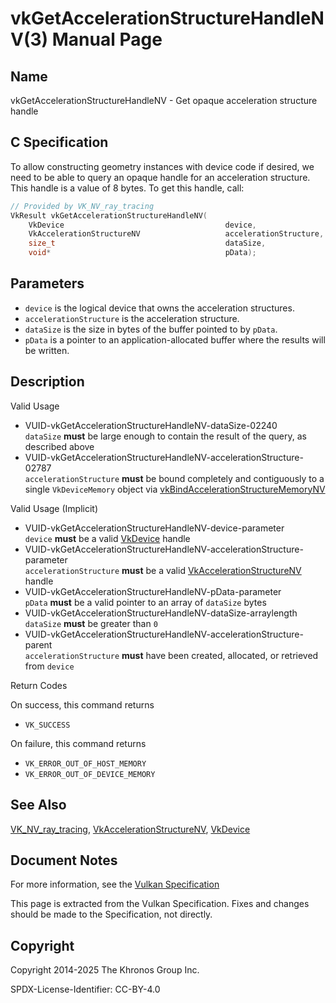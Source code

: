 # vkGetAccelerationStructureHandleNV(3) Manual Page

## Name

vkGetAccelerationStructureHandleNV - Get opaque acceleration structure handle



## [](#_c_specification)C Specification

To allow constructing geometry instances with device code if desired, we need to be able to query an opaque handle for an acceleration structure. This handle is a value of 8 bytes. To get this handle, call:

```c++
// Provided by VK_NV_ray_tracing
VkResult vkGetAccelerationStructureHandleNV(
    VkDevice                                    device,
    VkAccelerationStructureNV                   accelerationStructure,
    size_t                                      dataSize,
    void*                                       pData);
```

## [](#_parameters)Parameters

- `device` is the logical device that owns the acceleration structures.
- `accelerationStructure` is the acceleration structure.
- `dataSize` is the size in bytes of the buffer pointed to by `pData`.
- `pData` is a pointer to an application-allocated buffer where the results will be written.

## [](#_description)Description

Valid Usage

- [](#VUID-vkGetAccelerationStructureHandleNV-dataSize-02240)VUID-vkGetAccelerationStructureHandleNV-dataSize-02240  
  `dataSize` **must** be large enough to contain the result of the query, as described above
- [](#VUID-vkGetAccelerationStructureHandleNV-accelerationStructure-02787)VUID-vkGetAccelerationStructureHandleNV-accelerationStructure-02787  
  `accelerationStructure` **must** be bound completely and contiguously to a single `VkDeviceMemory` object via [vkBindAccelerationStructureMemoryNV](https://registry.khronos.org/vulkan/specs/latest/man/html/vkBindAccelerationStructureMemoryNV.html)

Valid Usage (Implicit)

- [](#VUID-vkGetAccelerationStructureHandleNV-device-parameter)VUID-vkGetAccelerationStructureHandleNV-device-parameter  
  `device` **must** be a valid [VkDevice](https://registry.khronos.org/vulkan/specs/latest/man/html/VkDevice.html) handle
- [](#VUID-vkGetAccelerationStructureHandleNV-accelerationStructure-parameter)VUID-vkGetAccelerationStructureHandleNV-accelerationStructure-parameter  
  `accelerationStructure` **must** be a valid [VkAccelerationStructureNV](https://registry.khronos.org/vulkan/specs/latest/man/html/VkAccelerationStructureNV.html) handle
- [](#VUID-vkGetAccelerationStructureHandleNV-pData-parameter)VUID-vkGetAccelerationStructureHandleNV-pData-parameter  
  `pData` **must** be a valid pointer to an array of `dataSize` bytes
- [](#VUID-vkGetAccelerationStructureHandleNV-dataSize-arraylength)VUID-vkGetAccelerationStructureHandleNV-dataSize-arraylength  
  `dataSize` **must** be greater than `0`
- [](#VUID-vkGetAccelerationStructureHandleNV-accelerationStructure-parent)VUID-vkGetAccelerationStructureHandleNV-accelerationStructure-parent  
  `accelerationStructure` **must** have been created, allocated, or retrieved from `device`

Return Codes

On success, this command returns

- `VK_SUCCESS`

On failure, this command returns

- `VK_ERROR_OUT_OF_HOST_MEMORY`
- `VK_ERROR_OUT_OF_DEVICE_MEMORY`

## [](#_see_also)See Also

[VK\_NV\_ray\_tracing](https://registry.khronos.org/vulkan/specs/latest/man/html/VK_NV_ray_tracing.html), [VkAccelerationStructureNV](https://registry.khronos.org/vulkan/specs/latest/man/html/VkAccelerationStructureNV.html), [VkDevice](https://registry.khronos.org/vulkan/specs/latest/man/html/VkDevice.html)

## [](#_document_notes)Document Notes

For more information, see the [Vulkan Specification](https://registry.khronos.org/vulkan/specs/latest/html/vkspec.html#vkGetAccelerationStructureHandleNV)

This page is extracted from the Vulkan Specification. Fixes and changes should be made to the Specification, not directly.

## [](#_copyright)Copyright

Copyright 2014-2025 The Khronos Group Inc.

SPDX-License-Identifier: CC-BY-4.0